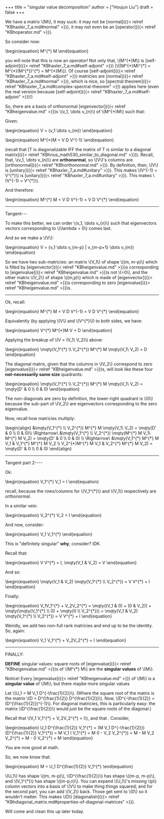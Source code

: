 +++
title = "singular value decomposition"
author = ["Houjun Liu"]
draft = false
+++

We have a matrix \\(M\\), it may suck: it may not be [normal]({{< relref "KBhaxler_7_a.md#normal" >}}), it may not even be an [operator]({{< relref "KBhoperator.md" >}}).

So consider now:

\begin{equation}
M^{\*} M
\end{equation}

you will note that this is now an _operator!_ Not only that, \\(M^{\*}M\\) is [self-adjoint]({{< relref "KBhaxler_7_a.md#self-adjoint" >}}) (\\((M^{\*}M)^{\*} = M^{\*}(M^{\*})^{\*} = M^{\*}M\\)). Of course [self-adjoint]({{< relref "KBhaxler_7_a.md#self-adjoint" >}}) matricies are [normal]({{< relref "KBhaxler_7_a.md#normal" >}}), which is nice, so [spectral theorem]({{< relref "KBhaxler_7_a.md#complex-spectral-theorem" >}}) applies here (even the real version because [self-adjoint]({{< relref "KBhaxler_7_a.md#self-adjoint" >}})!)

So, there are a basis of orthonormal [eigenvector]({{< relref "KBheigenvalue.md" >}})s \\(v\_1, \dots v\_{n}\\) of \\(M^{\*}M\\) such that:

Given:

\begin{equation}
V = (v\_1 \dots v\_{m})
\end{equation}

\begin{equation}
M^{\*}M = V D V^{-1}
\end{equation}

(recall that [T is diagonalizable IFF the matrix of T is similar to a diagonal matrix]({{< relref "KBhnus_math530_similar_to_diagonal.md" >}})). Recall, that, \\(v\_1, \dots v\_{n}\\) are **orthonormal**, so \\(V\\)'s columns are [orthonormal]({{< relref "KBhorthonormal.md" >}}). By definition, then, \\(V\\) is [unitary]({{< relref "KBhaxler_7_a.md#unitary" >}}). This makes \\(V^{-1} = V^{\*}\\) is [unitary]({{< relref "KBhaxler_7_a.md#unitary" >}}). This makes \\(V^{-1} = V^{\*}\\).

And therefore:

\begin{equation}
M^{\*} M = V D V^{-1} = V D V^{\*}
\end{equation}

---

Tangent---

To make this better, we can order \\(v\_1, \dots v\_{n}\\) such that eigenvectors vectors corresponding to \\(\lambda = 0\\) comes last.

And so we make a \\(V\\):

\begin{equation}
V = (v\_1 \dots v\_{m-p} | v\_{m-p+1} \dots v\_{m})
\end{equation}

So we have two sub-matricies: an matrix \\(V\_1\\) of shape \\((m, m-p)\\) which is filled by [eigenvector]({{< relref "KBheigenvalue.md" >}})s corresponding to [eigenvalue]({{< relref "KBheigenvalue.md" >}})s not \\(=0\\), and the other matrix \\(V\_2\\) of shape \\((m,p)\\) which is made of [eigenvector]({{< relref "KBheigenvalue.md" >}})s corresponding to zero [eigenvalue]({{< relref "KBheigenvalue.md" >}})s.

---

Ok, recall:

\begin{equation}
M^{\*} M = V D V^{-1} = V D V^{\*}
\end{equation}

Equivalently (by applying \\(V\\) and \\(V^{\*}\\)) to both sides, we have:

\begin{equation}
V^{\*} M^{\*}M V = D
\end{equation}

Applying the breakup of \\(V = (V\_1\ V\_2)\\) above:

\begin{equation}
\mqty(V\_1^{\*} \\\ V\_2^{\*}) M^{\*} M \mqty(V\_1\ V\_2) = D
\end{equation}

The diagonal matrix, given that the columns in \\(V\_2\\) correspond to zero [eigenvalue]({{< relref "KBheigenvalue.md" >}})s, will look like these four **not-necessarily same size** quadrants:

\begin{equation}
\mqty(V\_1^{\*} \\\ V\_2^{\*}) M^{\*} M \mqty(V\_1\ V\_2) = \mqty(D' & 0 \\\ 0 & 0)
\end{equation}

The non-diagonals are zero by definition, the lower-right quadrant is \\(0\\) because the sub-part of \\(V\_2\\) are eigenvectors corresponding to the zero eigenvalue.

Now, recall how matricies multiply:

\begin{align}
&\mqty(V\_1^{\*} \\\ V\_2^{\*}) M^{\*} M \mqty(V\_1\ V\_2) = \mqty(D' & 0 \\\ 0 & 0)\\\\
\Rightarrow\ &\mqty(V\_1^{\*} \\\ V\_2^{\*}) \mqty(M^{\*} M V\_1\ M^{\*} M V\_2) = \mqty(D' & 0 \\\ 0 & 0) \\\\
\Rightarrow\ &\mqty(V\_1^{\*} M^{\*} M V\_1 & V\_1^{\*} M^{\*} M V\_2 \\\ V\_2^{\*}M^{\*} M V\_1 & V\_2^{\*} M^{\*} M V\_2)  = \mqty(D' & 0 \\\ 0 & 0)
\end{align}

---

Tangent part 2----

Ok:

\begin{equation}
V\_1^{\*} V\_1 = I
\end{equation}

recall, because the rows/columns for \\(V\_1^{\*}\\) and \\(V\_1\\) respectively are orthonormal.

In a similar vein:

\begin{equation}
V\_2^{\*} V\_2 = I
\end{equation}

And now, consider:

\begin{equation}
V\_1 V\_1^{\*}
\end{equation}

This is "definitely singular" **why**, consider? IDK.

Recall that:

\begin{equation}
V V^{\*} = I, \mqty(V\_1 & V\_2) = V
\end{equation}

And so:

\begin{equation}
\mqty(V\_1 & V\_2) \mqty(V\_1^{\*} \\\ V\_2^{\*}) = V V^{\*} + I
\end{equation}

Finally:

\begin{equation}
V\_1V\_1^{\*} + V\_2V\_2^{\*} = \mqty((V\_1 & 0) + (0 & V\_2)) + \mqty(\mqty(V\_1^{\*} \\\ 0) + \mqty(0 \\\ V\_2^{\*})) = \mqty(V\_1 & V\_2) \mqty(V\_1^{\*} \\\ V\_2^{\*}) = V V^{\*} + I
\end{equation}

Weirdly, we add two non-full rank matricies and end up to be the identity. So, again:

\begin{equation}
V\_1 V\_1^{\*} + V\_2V\_2^{\*} = I
\end{equation}

---

FINALLY:

**DEFINE** singular values: square roots of [eigenvalue]({{< relref "KBheigenvalue.md" >}})s of \\(M^{\*} M\\) are the **singular values** of \\(M\\).

Notice! Every [eigenvalue]({{< relref "KBheigenvalue.md" >}}) of \\(M\\) is a **singular value** of \\(M\\); but there maybe more singular values

Let \\(U\_1 = M V\_1 D^{-\frac{1}{2}}\\). (Where the square root of the matrix is the matrix \\(D = D^{\frac{1}{2}} D^{\frac{1}{2}}\\). Now, \\(D^{-\frac{1}{2}} = (D^{\frac{1}{2}})^{-1}\\). For diagonal matricies, this is particularly easy: the matrix \\(D^{\frac{1}{2}}\\) would just be the square roots of the diagonal.)

Recall that \\(V\_1 V\_1^{\*} + V\_2V\_2^{\*} = I\\), and that . Consider,

\begin{equation}
U\_1 D^{\frac{1}{2}} V\_1^{\*} = (M V\_1 D^{-\frac{1}{2}}) (D^{\frac{1}{2}} V\_1^{\*}) = M V\_1 I V\_1^{\*} = M (I - V\_2 V\_2^{\*}) = M - M V\_2 V\_2^{\*} = M - 0 V\_2^{\*} = M
\end{equation}

You are now good at math.

So, we now know that:

\begin{equation}
M = U\_1 D^{\frac{1}{2}} V\_1^{\*}
\end{equation}

\\(U\_1\\) has shape \\((m, m-p)\\), \\(D^{\frac{1}{2}}\\) has shape \\((m-p, m-p)\\), and \\(V\_1^{\*}\\) has shape \\((m-p,n)\\). You can expand \\(U\_1\\)'s missing \\(p\\) column vectors into a basis of \\(V\\) to make thing things squared; and for the second part, you can add \\(V\_2\\) back. Those get sent to \\(0\\) so it wouldn't matter. This makes \\(D\\) [diagonalish]({{< relref "KBhdiagonal_matrix.md#properties-of-diagonal-matrices" >}}).

Will come and clean this up later today.